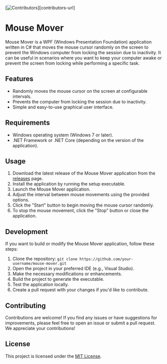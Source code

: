 [![Contributors][contributors-shield]][contributors-url]

[contributors-shield]: https://img.shields.io/github/contributors/othneildrew/Best-README-Template.svg?style=for-the-badge

# Mouse Mover

Mouse Mover is a WPF (Windows Presentation Foundation) application written in C# that moves the mouse cursor randomly on the screen to prevent the Windows computer from locking the session due to inactivity. It can be useful in scenarios where you want to keep your computer awake or prevent the screen from locking while performing a specific task.

## Features

- Randomly moves the mouse cursor on the screen at configurable intervals.
- Prevents the computer from locking the session due to inactivity.
- Simple and easy-to-use graphical user interface.

## Requirements

- Windows operating system (Windows 7 or later).
- .NET Framework or .NET Core (depending on the version of the application).

## Usage

1. Download the latest release of the Mouse Mover application from the [releases](https://github.com/your-username/mouse-mover/releases) page.
2. Install the application by running the setup executable.
3. Launch the Mouse Mover application.
4. Adjust the interval between mouse movements using the provided options.
5. Click the "Start" button to begin moving the mouse cursor randomly.
6. To stop the mouse movement, click the "Stop" button or close the application.

## Development

If you want to build or modify the Mouse Mover application, follow these steps:

1. Clone the repository: `git clone https://github.com/your-username/mouse-mover.git`
2. Open the project in your preferred IDE (e.g., Visual Studio).
3. Make the necessary modifications or enhancements.
4. Build the project to generate the executable.
5. Test the application locally.
6. Create a pull request with your changes if you'd like to contribute.

## Contributing

Contributions are welcome! If you find any issues or have suggestions for improvements, please feel free to open an issue or submit a pull request. We appreciate your contributions!

## License

This project is licensed under the [MIT License](LICENSE).
